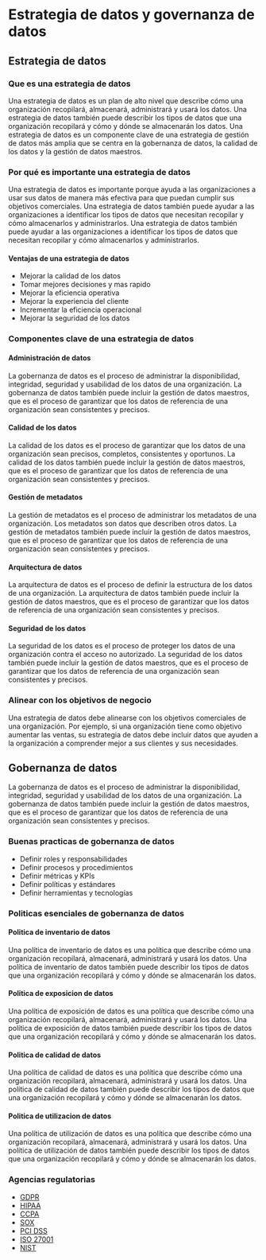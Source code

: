 # Estrategia de datos y governanza de datos

## Estrategia de datos

### Que es una estrategia de datos

Una estrategia de datos es un plan de alto nivel que describe cómo una organización recopilará, almacenará, administrará y usará los datos. Una estrategia de datos también puede describir los tipos de datos que una organización recopilará y cómo y dónde se almacenarán los datos. Una estrategia de datos es un componente clave de una estrategia de gestión de datos más amplia que se centra en la gobernanza de datos, la calidad de los datos y la gestión de datos maestros.

### Por qué es importante una estrategia de datos

Una estrategia de datos es importante porque ayuda a las organizaciones a usar sus datos de manera más efectiva para que puedan cumplir sus objetivos comerciales. Una estrategia de datos también puede ayudar a las organizaciones a identificar los tipos de datos que necesitan recopilar y cómo almacenarlos y administrarlos. Una estrategia de datos también puede ayudar a las organizaciones a identificar los tipos de datos que necesitan recopilar y cómo almacenarlos y administrarlos.

#### Ventajas de una estrategia de datos

* Mejorar la calidad de los datos
* Tomar mejores decisiones y mas rapido
* Mejorar la eficiencia operativa
* Mejorar la experiencia del cliente
* Incrementar la eficiencia operacional
* Mejorar la seguridad de los datos

### Componentes clave de una estrategia de datos

#### Administración de datos

La gobernanza de datos es el proceso de administrar la disponibilidad, integridad, seguridad y usabilidad de los datos de una organización. La gobernanza de datos también puede incluir la gestión de datos maestros, que es el proceso de garantizar que los datos de referencia de una organización sean consistentes y precisos.

#### Calidad de los datos

La calidad de los datos es el proceso de garantizar que los datos de una organización sean precisos, completos, consistentes y oportunos. La calidad de los datos también puede incluir la gestión de datos maestros, que es el proceso de garantizar que los datos de referencia de una organización sean consistentes y precisos.

#### Gestión de metadatos

La gestión de metadatos es el proceso de administrar los metadatos de una organización. Los metadatos son datos que describen otros datos. La gestión de metadatos también puede incluir la gestión de datos maestros, que es el proceso de garantizar que los datos de referencia de una organización sean consistentes y precisos.

#### Arquitectura de datos

La arquitectura de datos es el proceso de definir la estructura de los datos de una organización. La arquitectura de datos también puede incluir la gestión de datos maestros, que es el proceso de garantizar que los datos de referencia de una organización sean consistentes y precisos.

#### Seguridad de los datos

La seguridad de los datos es el proceso de proteger los datos de una organización contra el acceso no autorizado. La seguridad de los datos también puede incluir la gestión de datos maestros, que es el proceso de garantizar que los datos de referencia de una organización sean consistentes y precisos.

### Alinear con los objetivos de negocio

Una estrategia de datos debe alinearse con los objetivos comerciales de una organización. Por ejemplo, si una organización tiene como objetivo aumentar las ventas, su estrategia de datos debe incluir datos que ayuden a la organización a comprender mejor a sus clientes y sus necesidades.

## Gobernanza de datos

La gobernanza de datos es el proceso de administrar la disponibilidad, integridad, seguridad y usabilidad de los datos de una organización. La gobernanza de datos también puede incluir la gestión de datos maestros, que es el proceso de garantizar que los datos de referencia de una organización sean consistentes y precisos.

### Buenas practicas de gobernanza de datos

* Definir roles y responsabilidades
* Definir procesos y procedimientos
* Definir métricas y KPIs
* Definir políticas y estándares
* Definir herramientas y tecnologías

### Politicas esenciales de gobernanza de datos

#### Politica de inventario de datos

Una política de inventario de datos es una política que describe cómo una organización recopilará, almacenará, administrará y usará los datos. Una política de inventario de datos también puede describir los tipos de datos que una organización recopilará y cómo y dónde se almacenarán los datos.

#### Politica de exposicion de datos

Una política de exposición de datos es una política que describe cómo una organización recopilará, almacenará, administrará y usará los datos. Una política de exposición de datos también puede describir los tipos de datos que una organización recopilará y cómo y dónde se almacenarán los datos.

#### Politica de calidad de datos

Una política de calidad de datos es una política que describe cómo una organización recopilará, almacenará, administrará y usará los datos. Una política de calidad de datos también puede describir los tipos de datos que una organización recopilará y cómo y dónde se almacenarán los datos.

#### Politica de utilizacion de datos

Una política de utilización de datos es una política que describe cómo una organización recopilará, almacenará, administrará y usará los datos. Una política de utilización de datos también puede describir los tipos de datos que una organización recopilará y cómo y dónde se almacenarán los datos.

### Agencias regulatorias

* [GDPR](https://gdpr.eu/)
* [HIPAA](https://www.hhs.gov/hipaa/index.html)
* [CCPA](https://oag.ca.gov/privacy/ccpa)
* [SOX](https://www.soxlaw.com/)
* [PCI DSS](https://www.pcisecuritystandards.org/)
* [ISO 27001](https://www.iso.org/isoiec-27001-information-security.html)
* [NIST](https://www.nist.gov/)
